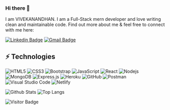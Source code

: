 ### Hi there 👋

I am  VIVEKANANDHAN. I am a Full-Stack mern developer and love writing clean and maintainable code. Find out more about me & feel free to connect with me here:

[![Linkedin Badge](https://img.shields.io/badge/-vivek-blue?style=flat-square&logo=Linkedin&logoColor=white&link=https://www.linkedin.com/in/vivekanandhan-j-7039741a4)]((https://www.linkedin.com/in/vivekanandhan-j-7039741a4))
[![Gmail Badge](https://img.shields.io/badge/-vivekmech249@gmail.com-c14438?style=flat-square&logo=Gmail&logoColor=white&link=mailto:vivekmech249@gmail.com)](mailto:vivekmech249@gmail.com)



## ⚡ Technologies

![HTML5](https://img.shields.io/badge/-HTML5-E34F26?style=flat-square&logo=html5&logoColor=white)
![CSS3](https://img.shields.io/badge/-CSS3-1572B6?style=flat-square&logo=css3)
![Bootstrap](https://img.shields.io/badge/-Bootstrap-563D7C?style=flat-square&logo=bootstrap)
![JavaScript](https://img.shields.io/badge/-JavaScript-black?style=flat-square&logo=javascript)
![React](https://img.shields.io/badge/-React-black?style=flat-square&logo=react)
![Nodejs](https://img.shields.io/badge/-Nodejs-black?style=flat-square&logo=Node.js)
![MongoDB](https://img.shields.io/badge/-MongoDB-black?style=flat-square&logo=mongodb)
![Express.js](https://img.shields.io/badge/express.js-%23404d59.svg?style=flat-square&logo=express&logoColor=%2361DAFB)
![Heroku](https://img.shields.io/badge/-Heroku-430098?style=flat-square&logo=heroku)
![GitHub](https://img.shields.io/badge/-GitHub-181717?style=flat-square&logo=github)
![Postman](https://img.shields.io/badge/Postman-FF6C37?style=flat-square&logo=postman&logoColor=white)
![Visual Studio Code](https://img.shields.io/badge/Visual%20Studio%20Code-0078d7.svg?style=flat-square&logo=visual-studio-code&logoColor=white)
![Netlify](https://img.shields.io/badge/netlify-%23000000.svg?style=flat-square&logo=netlify&logoColor=#00C7B7)


![Github Stats](https://github-readme-stats.vercel.app/api?username=vivekanandhansj&count_private=true&show_icons=true&include_all_commits=true)
![Top Langs](https://github-readme-stats.vercel.app/api/top-langs/?username=vivekanandhansj&hide=TeX&layout=compact)

![Visitor Badge](https://visitor-badge.laobi.icu/badge?page_id=vivekanandhansj.vivekanandhansj)
